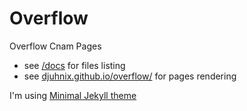 # Overflow

Overflow Cnam Pages
- see [/docs](https://github.com/djuhnix/overflow/tree/master/docs) for files listing
- see [djuhnix.github.io/overflow/](https://djuhnix.github.io/overflow) for pages rendering

I'm using [Minimal Jekyll theme](https://github.com/pages-themes/minimal)
